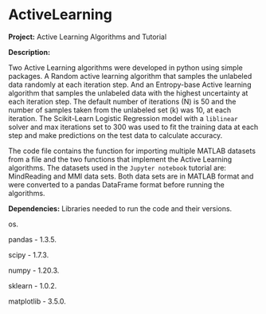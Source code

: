 # ActiveLearning

**Project:** Active Learning Algorithms and Tutorial

**Description:**  

Two Active Learning algorithms were developed in python using simple packages. A Random active learning algorithm that samples the unlabeled data randomly at each iteration step. And an Entropy-base Active learning algorithm that samples the unlabeled data with the highest uncertainty at each iteration step. The default number of iterations (N) is 50 and the number of samples taken from the unlabeled set (k) was 10, at each iteration. The Scikit-Learn Logistic Regression model with a `liblinear` solver and max iterations set to 300 was used to fit the training data at each step and make predictions on the test data to calculate accuracy. 

The code file contains the function for importing multiple MATLAB datasets from a file and the two functions that implement the Active Learning algorithms. The datasets used in the `Jupyter notebook` tutorial are: MindReading and MMI data sets. Both data sets are in MATLAB format and were converted to a pandas DataFrame format before running the algorithms. 

**Dependencies:**
Libraries needed to run the code and their versions.

os.

pandas - 1.3.5. 

scipy -  1.7.3. 

numpy - 1.20.3. 

sklearn - 1.0.2. 

matplotlib - 3.5.0. 
